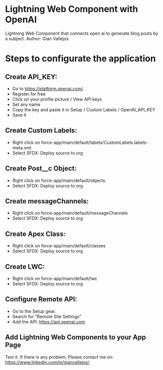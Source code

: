 # Lightning Web Component with OpenAI

Lightning Web Component that connects open ai to generate blog posts by a subject.
Author: Gian Vallejos

# Steps to configurate the application

## Create API_KEY:

- Go to https://platform.openai.com/
- Register for free
- Click on your profile picture / View API keys
- Set any name
- Copy the key and paste it in Setup / Custom Labels / OpenAI_API_KEY
- Save it

## Create Custom Labels:

- Right click on force-app/main/default/labels/CustomLabels.labels-meta.xml
- Select SFDX: Deploy source to org

## Create Post\_\_c Object:

- Right click on force-app/main/default/objects
- Select SFDX: Deploy source to org

## Create messageChannels:

- Right click on force-app/main/default/messageChannels
- Select SFDX: Deploy source to org

## Create Apex Class:

- Right click on force-app/main/default/classes
- Select SFDX: Deploy source to org

## Create LWC:

- Right click on force-app/main/default/lwc
- Select SFDX: Deploy source to org

## Configure Remote API:

- Go to the Setup gear.
- Search for "Remote Site Settings"
- Add the API: https://api.openai.com

## Add Lightning Web Components to your App Page

Test it. If there is any problem. Please contact me on: https://www.linkedin.com/in/gianvallejos/

